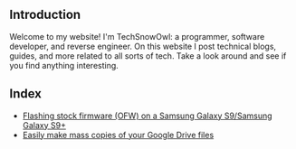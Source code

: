 ## Introduction
Welcome to my website! I'm TechSnowOwl: a programmer, software developer, and reverse engineer. On this website I post technical blogs, guides, and more related to all sorts of tech. Take a look around and see if you find anything interesting.

## Index
* [Flashing stock firmware (OFW) on a Samsung Galaxy S9/Samsung Galaxy S9+](https://techsnowowl.github.io/0/stockfirmwareons9(+))
* [Easily make mass copies of your Google Drive files](https://techsnowowl.github.io/0/backupforgoogledrive)
